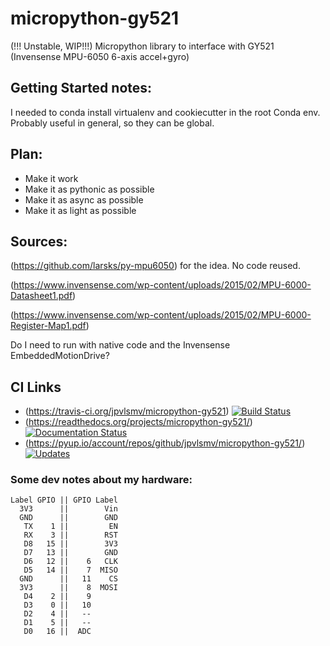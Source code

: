 # micropython-gy521
(!!! Unstable, WIP!!!)
Micropython library to interface with GY521 (Invensense MPU-6050 6-axis accel+gyro)

## Getting Started notes:
I needed to conda install virtualenv and cookiecutter in the root Conda env.
Probably useful in general, so they can be global.

## Plan:
* Make it work
* Make it as pythonic as possible
* Make it as async as possible
* Make it as light as possible

## Sources:
(https://github.com/larsks/py-mpu6050) for the idea.  No code reused.

(https://www.invensense.com/wp-content/uploads/2015/02/MPU-6000-Datasheet1.pdf)

(https://www.invensense.com/wp-content/uploads/2015/02/MPU-6000-Register-Map1.pdf)

Do I need to run with native code and the Invensense EmbeddedMotionDrive?
## CI Links
* (https://travis-ci.org/jpvlsmv/micropython-gy521) [![Build Status](https://travis-ci.org/jpvlsmv/micropython-gy521.svg?branch=master)](https://travis-ci.org/jpvlsmv/micropython-gy521)
* (https://readthedocs.org/projects/micropython-gy521/) [![Documentation Status](https://readthedocs.org/projects/micropython-gy521/badge/?version=latest)](http://micropython-gy521.readthedocs.io/en/latest/?badge=latest)
* (https://pyup.io/account/repos/github/jpvlsmv/micropython-gy521/) [![Updates](https://pyup.io/repos/github/jpvlsmv/micropython-gy521/shield.svg)](https://pyup.io/repos/github/jpvlsmv/micropython-gy521/)


### Some dev notes about my hardware:
```
Label GPIO || GPIO Label
  3V3      ||        Vin 
  GND      ||        GND
   TX    1 ||         EN
   RX    3 ||        RST
   D8   15 ||        3V3
   D7   13 ||        GND
   D6   12 ||    6   CLK
   D5   14 ||    7  MISO
  GND      ||   11    CS
  3V3      ||    8  MOSI
   D4    2 ||    9   
   D3    0 ||   10
   D2    4 ||   --
   D1    5 ||   --
   D0   16 ||  ADC
```
